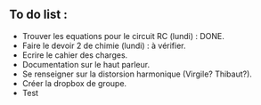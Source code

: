 To do list :
------------
- Trouver les equations pour le circuit RC (lundi) : DONE.
- Faire le devoir 2 de chimie (lundi) : à vérifier.
- Ecrire le cahier des charges.
- Documentation sur le haut parleur.
- Se renseigner sur la distorsion harmonique (Virgile? Thibaut?).
- Créer la dropbox de groupe.
- Test
